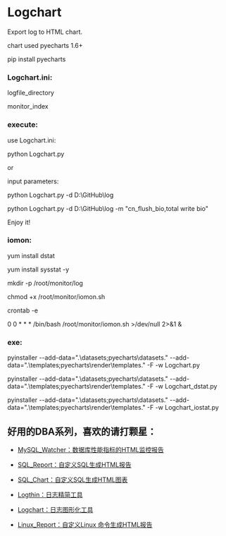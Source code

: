 # Logchart
Export log to HTML chart.  

chart used pyecharts 1.6+

pip install pyecharts

### Logchart.ini: 
logfile_directory 

monitor_index

### execute:
use Logchart.ini:

python Logchart.py

or 

input parameters:

python Logchart.py -d D:\GitHub\log 

python Logchart.py -d D:\GitHub\log -m "cn_flush_bio,total write bio"

Enjoy it!

### iomon:

yum install dstat

yum install sysstat -y

mkdir -p /root/monitor/log

chmod +x /root/monitor/iomon.sh

crontab -e

0 0 * * * /bin/bash /root/monitor/iomon.sh >/dev/null 2>&1 &



### exe:
pyinstaller --add-data=".\datasets;pyecharts\datasets." --add-data=".\templates;pyecharts\render\templates." -F -w Logchart.py

pyinstaller --add-data=".\datasets;pyecharts\datasets." --add-data=".\templates;pyecharts\render\templates." -F -w Logchart_dstat.py

pyinstaller --add-data=".\datasets;pyecharts\datasets." --add-data=".\templates;pyecharts\render\templates." -F -w Logchart_iostat.py

## 好用的DBA系列，喜欢的请打颗星：

- [MySQL_Watcher：数据库性能指标的HTML监控报告](https://github.com/kinghows/MySQL_Watcher)

- [SQL_Report：自定义SQL生成HTML报告](https://github.com/kinghows/SQL_Report)

- [SQL_Chart：自定义SQL生成HTML图表](https://github.com/kinghows/SQL_Chart)

- [Logthin：日志精简工具](https://github.com/kinghows/Logthin)

- [Logchart：日志图形化工具](https://github.com/kinghows/Logchart)

- [Linux_Report：自定义Linux 命令生成HTML报告](https://github.com/kinghows/Linux_Report)
